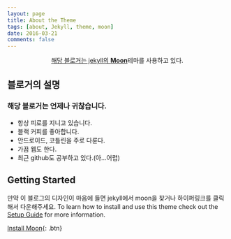 ```yaml
---
layout: page
title: About the Theme
tags: [about, Jekyll, theme, moon]
date: 2016-03-21
comments: false
---
```

    
<center><a href="http://taylantatli.github.io/Moon">해당 블로거는 jekyll의 <b>Moon</b></a>테마를 사용하고 있다.</center>

## 블로거의 설명
### 해당 블로거는 언제나 귀찮습니다.
* 항상 피로를 지니고 있습니다.
* 블랙 커피를 좋아합니다.
* 안드로이드, 코틀린을 주로 다룬다.
* 가끔 웹도 한다.
* 최근 github도 공부하고 있다.(아...어렵)

## Getting Started
만약 이 블로그의 디자인이 마음에 들면 jekyll에서 moon을 찾거나 하이퍼링크를 클릭해서 다운해주세요.
To learn how to install and use this theme check out the [Setup Guide](http://taylantatli.me/Moon/moon-theme/) for more information.
      
[Install Moon](https://github.com/TaylanTatli/Moon){: .btn}
